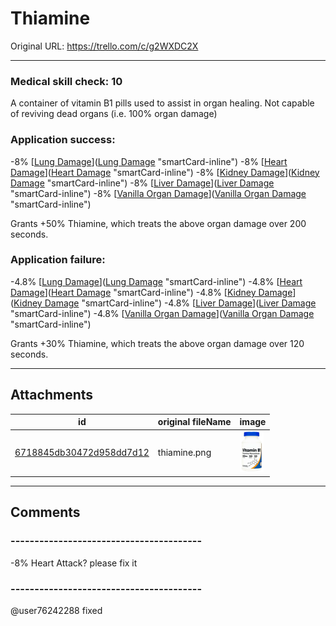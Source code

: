 # Thiamine

Original URL: https://trello.com/c/g2WXDC2X

---

### Medical skill check: 10

A container of vitamin B1 pills used to assist in organ healing. Not capable of reviving dead organs (i.e. 100% organ damage)

### Application success:

\-8% [[Lung Damage](../Lungs/Lung%20Damage.md)]([Lung Damage](../Lungs/Lung%20Damage.md) "smartCard-inline")
\-8% [[Heart Damage](../Heart/Heart%20Damage.md)]([Heart Damage](../Heart/Heart%20Damage.md) "smartCard-inline")
\-8% [[Kidney Damage](../Torso/Kidney%20Damage.md)]([Kidney Damage](../Torso/Kidney%20Damage.md) "smartCard-inline")
\-8% [[Liver Damage](../Torso/Liver%20Damage.md)]([Liver Damage](../Torso/Liver%20Damage.md) "smartCard-inline")
\-8% [[Vanilla Organ Damage](../Torso/Vanilla%20Organ%20Damage.md)]([Vanilla Organ Damage](../Torso/Vanilla%20Organ%20Damage.md) "smartCard-inline")

Grants +50% Thiamine, which treats the above organ damage over 200 seconds.

### Application failure:

\-4.8% [[Lung Damage](../Lungs/Lung%20Damage.md)]([Lung Damage](../Lungs/Lung%20Damage.md) "smartCard-inline")
\-4.8% [[Heart Damage](../Heart/Heart%20Damage.md)]([Heart Damage](../Heart/Heart%20Damage.md) "smartCard-inline")
\-4.8% [[Kidney Damage](../Torso/Kidney%20Damage.md)]([Kidney Damage](../Torso/Kidney%20Damage.md) "smartCard-inline")
\-4.8% [[Liver Damage](../Torso/Liver%20Damage.md)]([Liver Damage](../Torso/Liver%20Damage.md) "smartCard-inline")
\-4.8% [[Vanilla Organ Damage](../Torso/Vanilla%20Organ%20Damage.md)]([Vanilla Organ Damage](../Torso/Vanilla%20Organ%20Damage.md) "smartCard-inline")

Grants +30% Thiamine, which treats the above organ damage over 120 seconds.

---

## Attachments

id | original fileName | image
---|---|---
[6718845db30472d958dd7d12](./Thiamine%20-%20Attachments/6718845db30472d958dd7d12.png) | thiamine.png | ![thiamine.png\|200](./Thiamine%20-%20Attachments/6718845db30472d958dd7d12.png)

---

## Comments

### ----------------------------------------

\-8% Heart Attack? please fix it

### ----------------------------------------

@user76242288 fixed

